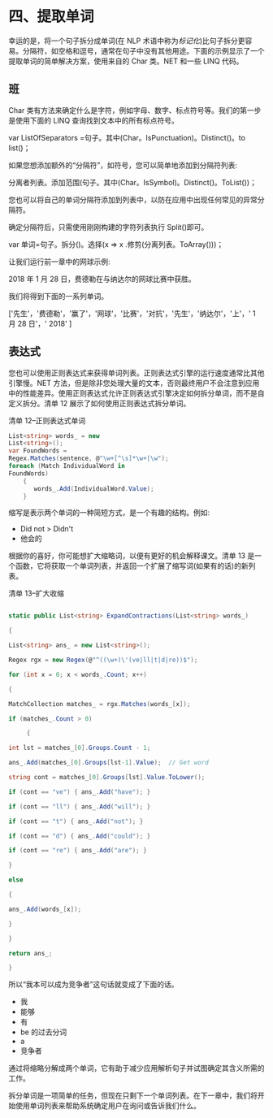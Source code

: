 # 四、提取单词

幸运的是，将一个句子拆分成单词(在 NLP 术语中称为*标记化*)比句子拆分更容易。分隔符，如空格和逗号，通常在句子中没有其他用途。下面的示例显示了一个提取单词的简单解决方案，使用来自的 Char 类。NET 和一些 LINQ 代码。

## 班

Char 类有方法来确定什么是字符，例如字母、数字、标点符号等。我们的第一步是使用下面的 LINQ 查询找到文本中的所有标点符号。

var ListOfSeparators =句子。其中(Char。IsPunctuation)。Distinct()。to list()；

如果您想添加额外的“分隔符”，如符号，您可以简单地添加到分隔符列表:

分离者列表。添加范围(句子。其中(Char。IsSymbol)。Distinct()。ToList())；

您也可以将自己的单词分隔符添加到列表中，以防在应用中出现任何常见的异常分隔符。

确定分隔符后，只需使用刚刚构建的字符列表执行 Split()即可。

var 单词=句子。拆分()。选择(x => x .修剪(分离列表。ToArray()))；

让我们运行前一章中的网球示例:

2018 年 1 月 28 日，费德勒在与纳达尔的网球比赛中获胜。

我们将得到下面的一系列单词。

['先生'，'费德勒'，'赢了'，'网球'，'比赛'，'对抗'，'先生'，'纳达尔'，'上'，' 1 月 28 日'，' 2018' ]

## 表达式

您也可以使用正则表达式来获得单词列表。正则表达式引擎的运行速度通常比其他引擎慢。NET 方法，但是除非您处理大量的文本，否则最终用户不会注意到应用中的性能差异。使用正则表达式允许正则表达式引擎决定如何拆分单词，而不是自定义拆分。清单 12 展示了如何使用正则表达式拆分单词。

清单 12–正则表达式单词

```cs
List<string> words_ = new
List<string>();
var FoundWords =
Regex.Matches(sentence, @"\w+[^\s]*\w+|\w");
foreach (Match IndividualWord in
FoundWords)
    {
       words_.Add(IndividualWord.Value);
    }

```

缩写是表示两个单词的一种简短方式，是一个有趣的结构。例如:

*   Did not > Didn't
*   他会的

根据你的喜好，你可能想扩大缩略词，以便有更好的机会解释课文。清单 13 是一个函数，它将获取一个单词列表，并返回一个扩展了缩写词(如果有的话)的新列表。

清单 13–扩大收缩

```cs

static public List<string> ExpandContractions(List<string> words_)

{

List<string> ans_ = new List<string>();

Regex rgx = new Regex(@"^((\w+)\'(ve|ll|t|d|re))$");

for (int x = 0; x < words_.Count; x++)

{

MatchCollection matches_ = rgx.Matches(words_[x]);

if (matches_.Count > 0)

     {

int lst = matches_[0].Groups.Count - 1;

ans_.Add(matches_[0].Groups[lst-1].Value);  // Get word

string cont = matches_[0].Groups[lst].Value.ToLower();

if (cont == "ve") { ans_.Add("have"); }

if (cont == "ll") { ans_.Add("will"); }

if (cont == "t") { ans_.Add("not"); }

if (cont == "d") { ans_.Add("could"); }

if (cont == "re") { ans_.Add("are"); }

}

else

{

ans_.Add(words_[x]);

}

}

return ans_;

}

```

所以“我本可以成为竞争者”这句话就变成了下面的话。

*   我
*   能够
*   有
*   be 的过去分词
*   a
*   竞争者

通过将缩略分解成两个单词，它有助于减少应用解析句子并试图确定其含义所需的工作。

拆分单词是一项简单的任务，但现在只剩下一个单词列表。在下一章中，我们将开始使用单词列表来帮助系统确定用户在询问或告诉我们什么。